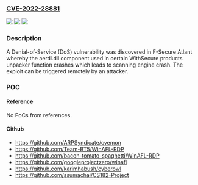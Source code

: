 ### [CVE-2022-28881](https://cve.mitre.org/cgi-bin/cvename.cgi?name=CVE-2022-28881)
![](https://img.shields.io/static/v1?label=Product&message=All%20F-Secure%20and%20WithSecure%20Endpoint%20Protection%20products%20for%20Windows%20%26%20Mac%20F-Secure%20Linux%20Security%20(32-bit)%20F-Secure%20Linux%20Security%20(64-bit)%20F-Secure%20Atlant%20F-Secure%20Internet%20Gatekeeper%20WithSecure%20Cloud%20Protection%20for%20Salesforce%20WithSecure%20Collaboration%20Protection&color=blue)
![](https://img.shields.io/static/v1?label=Version&message=%3D%20All%20Version%20%20&color=brighgreen)
![](https://img.shields.io/static/v1?label=Vulnerability&message=Denial%20of%20Service%20Vulnerability%20&color=brighgreen)

### Description

A Denial-of-Service (DoS) vulnerability was discovered in F-Secure Atlant whereby the aerdl.dll component used in certain WithSecure products unpacker function crashes which leads to scanning engine crash. The exploit can be triggered remotely by an attacker.

### POC

#### Reference
No PoCs from references.

#### Github
- https://github.com/ARPSyndicate/cvemon
- https://github.com/Team-BT5/WinAFL-RDP
- https://github.com/bacon-tomato-spaghetti/WinAFL-RDP
- https://github.com/googleprojectzero/winafl
- https://github.com/karimhabush/cyberowl
- https://github.com/ssumachai/CS182-Project

